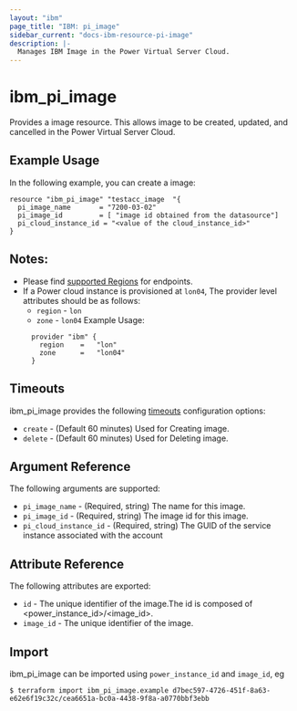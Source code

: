 ```yaml
---
layout: "ibm"
page_title: "IBM: pi_image"
sidebar_current: "docs-ibm-resource-pi-image"
description: |-
  Manages IBM Image in the Power Virtual Server Cloud.
---
```


# ibm\_pi_image

Provides a image resource. This allows image to be created, updated, and cancelled in the Power Virtual Server Cloud.

## Example Usage

In the following example, you can create a image:

```hcl
resource "ibm_pi_image" "testacc_image  "{
  pi_image_name       = "7200-03-02"
  pi_image_id         = [ "image id obtained from the datasource"]
  pi_cloud_instance_id = "<value of the cloud_instance_id>"
}
```
## Notes:
* Please find [supported Regions](https://cloud.ibm.com/apidocs/power-cloud#endpoint) for endpoints.
* If a Power cloud instance is provisioned at `lon04`, The provider level attributes should be as follows:
  * `region` - `lon`
  * `zone` - `lon04`
  Example Usage:
  ```hcl
    provider "ibm" {
      region    =   "lon"
      zone      =   "lon04"
    }
  ```
## Timeouts

ibm_pi_image provides the following [timeouts](https://www.terraform.io/docs/configuration/resources.html#timeouts) configuration options:

* `create` - (Default 60 minutes) Used for Creating image.
* `delete` - (Default 60 minutes) Used for Deleting image.

## Argument Reference

The following arguments are supported:

* `pi_image_name` - (Required, string) The name for this image.
* `pi_image_id` - (Required, string) The image id for this image.
* `pi_cloud_instance_id` - (Required, string) The GUID of the service instance associated with the account

## Attribute Reference

The following attributes are exported:

* `id` - The unique identifier of the image.The id is composed of \<power_instance_id\>/\<image_id\>.
* `image_id` - The unique identifier of the image.

## Import

ibm_pi_image can be imported using `power_instance_id` and `image_id`, eg

```
$ terraform import ibm_pi_image.example d7bec597-4726-451f-8a63-e62e6f19c32c/cea6651a-bc0a-4438-9f8a-a0770bbf3ebb
```
